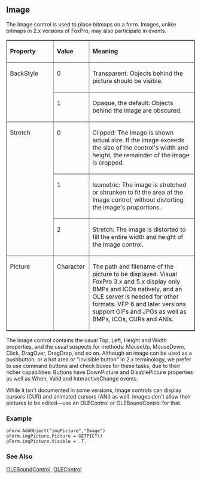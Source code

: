 ## Image

The Image control is used to place bitmaps on a form. Images, unlike bitmaps in 2.x versions of FoxPro, may also participate in events.

<table border cellspacing=0 cellpadding=0 width=100%>
<tr>
  <td width=25% valign=top>
  <p><b>Property</b></p>
  </td>
  <td width=14% valign=top>
  <p><b>Value</b></p>
  </td>
  <td width=61% valign=top>
  <p><b>Meaning</b></p>
  </td>
 </tr>
<tr>
  <td width=25% rowspan=2 valign=top>
  <p>BackStyle</p>
  </td>
  <td width=14% valign=top>
  <p>0</p>
  </td>
  <td width=61% valign=top>
  <p>Transparent: Objects behind the picture should be visible.</p>
  </td>
 </tr>
<tr>
  <td width=19% valign=top>
  <p>1</p>
  </td>
  <td width=81% valign=top>
  <p>Opaque, the default: Objects behind the image are obscured.</p>
  </td>
 </tr>
<tr>
  <td width=25% rowspan=3 valign=top>
  <p>Stretch</p>
  </td>
  <td width=14% valign=top>
  <p>0</p>
  </td>
  <td width=61% valign=top>
  <p>Clipped: The image is shown actual size. If the image exceeds the size of the control's width and height, the remainder of the image is cropped.</p>
  </td>
 </tr>
<tr>
  <td width=19% valign=top>
  <p>1</p>
  </td>
  <td width=81% valign=top>
  <p>Isometric: The image is stretched or shrunken to fit the area of the Image control, without distorting the image's proportions.</p>
  </td>
 </tr>
<tr>
  <td width=19% valign=top>
  <p>2</p>
  </td>
  <td width=81% valign=top>
  <p>Stretch: The image is distorted to fill the entire width and height of the Image control.</p>
  </td>
 </tr>
<tr>
  <td width=25% valign=top>
  <p>Picture</p>
  </td>
  <td width=14% valign=top>
  <p>Character</p>
  </td>
  <td width=61% valign=top>
  <p>The path and filename of the picture to be displayed. Visual FoxPro 3.x and 5.x display only BMPs and ICOs natively, and an OLE server is needed for other formats. VFP 6 and later versions support GIFs and JPGs as well as BMPs, ICOs, CURs and ANIs.</p>
  </td>
 </tr>
</table>

The Image control contains the usual Top, Left, Height and Width properties, and the usual suspects for methods: MouseUp, MouseDown, Click, DragOver, DragDrop, and so on. Although an image can be used as a pushbutton, or a hot area or "invisible button" in 2.x terminology, we prefer to use command buttons and check boxes for these tasks, due to their richer capabilities: Buttons have DownPicture and DisablePicture properties as well as When, Valid and InteractiveChange events.

While it isn't documented in some versions, Image controls can display cursors (CUR) and animated cursors (ANI) as well. Images don't allow their pictures to be edited&mdash;use an OLEControl or OLEBoundControl for that.

### Example

```foxpro
oForm.AddObject("imgPicture","Image")
oForm.imgPicture.Picture = GETPICT()
oForm.imgPicture.Visible = .T.
```
### See Also

[OLEBoundControl](s4g518.md), [OLEControl](s4g518.md)